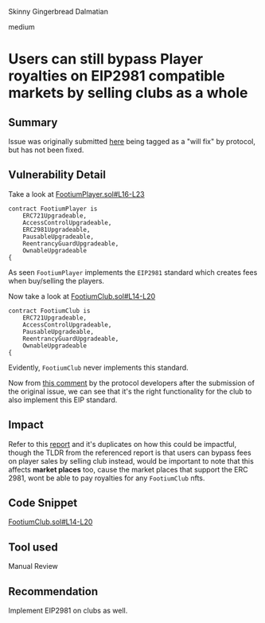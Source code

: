 Skinny Gingerbread Dalmatian

medium

# Users can still bypass Player royalties on EIP2981 compatible markets by selling clubs as a whole


## Summary

Issue was originally submitted [here](https://github.com/sherlock-audit/2023-04-footium-judging/issues/293) being tagged as a "will fix" by protocol, but has not been fixed.


## Vulnerability Detail

Take a look at [FootiumPlayer.sol#L16-L23](https://github.com/sherlock-audit/2023-12-footium/blob/dae0b4b33a1634187188076e1a78ca717a250cd4/footium-eth-shareable/contracts/FootiumPlayer.sol#L16-L23)

```
contract FootiumPlayer is
    ERC721Upgradeable,
    AccessControlUpgradeable,
    ERC2981Upgradeable,
    PausableUpgradeable,
    ReentrancyGuardUpgradeable,
    OwnableUpgradeable
{
```

As seen `FootiumPlayer` implements the `EIP2981` standard which creates fees when buy/selling the players.

Now take a look at [FootiumClub.sol#L14-L20](https://github.com/sherlock-audit/2023-12-footium/blob/dae0b4b33a1634187188076e1a78ca717a250cd4/footium-eth-shareable/contracts/FootiumClub.sol#L14-L20)

```
contract FootiumClub is
    ERC721Upgradeable,
    AccessControlUpgradeable,
    PausableUpgradeable,
    ReentrancyGuardUpgradeable,
    OwnableUpgradeable
{
```

Evidently, `FootiumClub` never implements this standard. 

Now from [this comment](https://github.com/sherlock-audit/2023-04-footium-judging/issues/293#issuecomment-1559800052) by the protocol developers after the submission of the original issue, we can see that it's the right functionality for the club to also implement this EIP standard. 


## Impact

Refer to this [report](https://github.com/sherlock-audit/2023-04-footium-judging/issues/293) and it's duplicates on how this could be impactful, though the TLDR from the referenced report is that users can bypass fees on player sales by selling club instead, would be important to note that this affects **market places** too, cause the market places that support the ERC 2981, wont be able to pay royalties for any `FootiumClub` nfts.

## Code Snippet

[FootiumClub.sol#L14-L20](https://github.com/sherlock-audit/2023-12-footium/blob/dae0b4b33a1634187188076e1a78ca717a250cd4/footium-eth-shareable/contracts/FootiumClub.sol#L14-L20)

## Tool used

Manual Review

## Recommendation

Implement EIP2981 on clubs as well.
